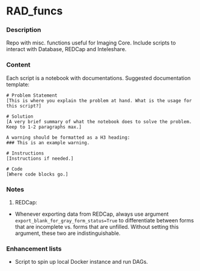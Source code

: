 # RAD_funcs
### Description
Repo with misc. functions useful for Imaging Core. Include scripts to interact with Database, REDCap and Inteleshare.

### Content
Each script is a notebook with documentations. Suggested documentation template:

```
# Problem Statement
[This is where you explain the problem at hand. What is the usage for this script?]

# Solution
[A very brief summary of what the notebook does to solve the problem. Keep to 1-2 paragraphs max.]

A warning should be formatted as a H3 heading:
### This is an example warning.

# Instructions
[Instructions if needed.]

# Code 
[Where code blocks go.]
```

### Notes
1. REDCap:
- Whenever exporting data from REDCap, always use argument `export_blank_for_gray_form_status=True` to differentiate between forms that are incomplete vs. forms that are unfilled. Without setting this argument, these two are indistinguishable.

### Enhancement lists
- Script to spin up local Docker instance and run DAGs.

